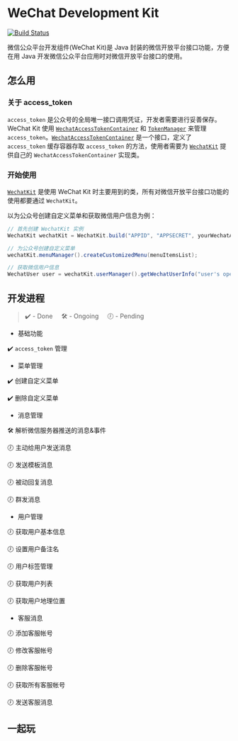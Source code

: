 # WeChat Development Kit

[![Build Status](https://travis-ci.org/ixfan/wechat-kit.svg?branch=master)](https://travis-ci.org/ixfan/wechat-kit)

微信公众平台开发组件(WeChat Kit)是 Java 封装的微信开放平台接口功能，方便在用 Java 开发微信公众平台应用时对微信开放平台接口的使用。

## 怎么用

### 关于 access_token

`access_token` 是公众号的全局唯一接口调用凭证，开发者需要进行妥善保存。WeChat Kit 使用 [`WechatAccessTokenContainer`](src/main/java/me/ixfan/wechatkit/token/WechatAccessTokenContainer.java) 和 [`TokenManager`](src/main/java/me/ixfan/wechatkit/token/TokenManager.java) 来管理 `access_token`。[`WechatAccessTokenContainer`](src/main/java/me/ixfan/wechatkit/token/WechatAccessTokenContainer.java) 是一个接口，定义了 `access_token` 缓存容器存取 `access_token` 的方法，使用者需要为 [`WechatKit`](src/main/java/me/ixfan/wechatkit/WechatKit.java) 提供自己的 `WechatAccessTokenContainer` 实现类。

### 开始使用

[`WechatKit`](src/main/java/me/ixfan/wechatkit/WechatKit.java) 是使用 WeChat Kit 时主要用到的类，所有对微信开放平台接口功能的使用都要通过 `WechatKit`。

以为公众号创建自定义菜单和获取微信用户信息为例：

```java
// 首先创建 WechatKit 实例
WechatKit wechatKit = WechatKit.build("APPID", "APPSECRET", yourWechatAccessTokenContainerImpl);

// 为公众号创建自定义菜单
wechatKit.menuManager().createCustomizedMenu(menuItemsList);

// 获取微信用户信息
WechatUser user = wechatKit.userManager().getWechatUserInfo("user's openid");
```

## 开发进程

> ✔️ - Done &nbsp;&nbsp;&nbsp; 🛠 - Ongoing  &nbsp;&nbsp;&nbsp; 🕖 - Pending

* 基础功能

 ✔️ `access_token` 管理

* 菜单管理

 ✔️ 创建自定义菜单
 
 ✔️ 删除自定义菜单

* 消息管理

 🛠 解析微信服务器推送的消息&事件
 
 🕖 主动给用户发送消息
 
 🕖 发送模板消息
 
 🕖 被动回复消息
 
 🕖 群发消息

* 用户管理

 🕖 获取用户基本信息
 
 🕖 设置用户备注名
 
 🕖 用户标签管理
 
 🕖 获取用户列表
 
 🕖 获取用户地理位置
 
* 客服消息

 🕖 添加客服帐号
 
 🕖 修改客服帐号
 
 🕖 删除客服帐号
 
 🕖 获取所有客服帐号
 
 🕖 发送客服消息

## 一起玩


